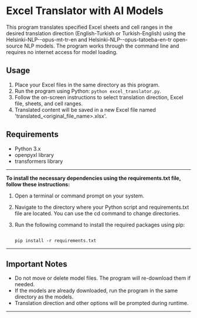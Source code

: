 


# Excel Translator with AI Models

This program translates specified Excel sheets and cell ranges in the desired translation direction (English-Turkish or Turkish-English) using the Helsinki-NLP--opus-mt-tr-en and Helsinki-NLP--opus-tatoeba-en-tr open-source NLP models. The program works through the command line and requires no internet access for model loading.

## Usage

1. Place your Excel files in the same directory as this program.
2. Run the program using Python: `python excel_translator.py`.
3. Follow the on-screen instructions to select translation direction, Excel file, sheets, and cell ranges.
4. Translated content will be saved in a new Excel file named 'translated_<original_file_name>.xlsx'.

## Requirements

- Python 3.x
- openpyxl library
- transformers library


---
<b> To install the necessary dependencies using the requirements.txt file, follow these instructions: </b>

  1. Open a terminal or command prompt on your system.
  2. Navigate to the directory where your Python script and requirements.txt file are located. You can use the cd command to change directories.
  3. Run the following command to install the required packages using pip:
     
     ```

     pip install -r requirements.txt

     ```


---

## Important Notes

- Do not move or delete model files. The program will re-download them if needed.
- If the models are already downloaded, run the program in the same directory as the models.
- Translation direction and other options will be prompted during runtime.

--- 

